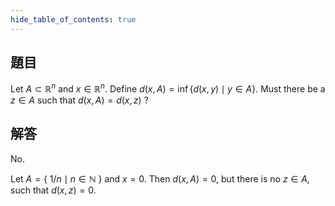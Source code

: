```yaml
---
hide_table_of_contents: true
---
```

## 題目

Let $A\subset\mathbb{R}^n$ and $x\in\mathbb{R}^n$. Define $d(x,A) = \inf\{d(x,y)\mid y\in A\}$. Must there be a $z\in A$ such that $d(x,A) = d(x,z)$ ?

## 解答

No.

Let $A = \lbrace\ 1/n\mid n\in\mathbb{N}\ \rbrace$ and $x=0$. Then $d(x,A) = 0$, but there is no $z\in A$, such that $d(x,z) = 0$.